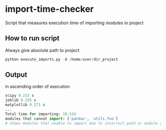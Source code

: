 # import-time-checker

Script that measures execution time of importing modules in project

## How to run script

Always give absolute path to project

```python
python execute_imports.py -d /home/user/dir_project
```
## Output

in ascending order of execution 
```python
scipy 0.233 s
joblib 0.255 s
matplotlib 0.271 s
...
Total time for importing: 18.524
modules that cannot import: ['pandas', 'utils.foo']
# shows modules that unable to import due to incorrect path or module does not exist
```

